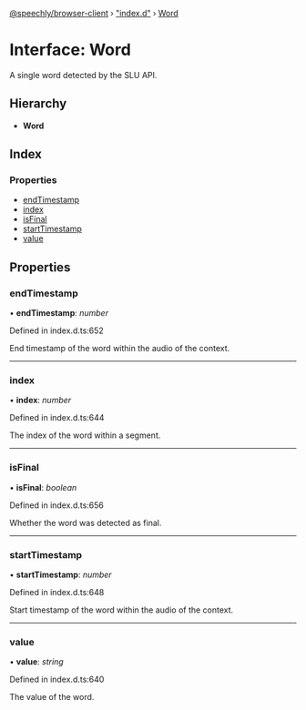 [@speechly/browser-client](../README.md) › ["index.d"](../modules/_index_d_.md) › [Word](_index_d_.word.md)

# Interface: Word

A single word detected by the SLU API.

## Hierarchy

* **Word**

## Index

### Properties

* [endTimestamp](_index_d_.word.md#endtimestamp)
* [index](_index_d_.word.md#index)
* [isFinal](_index_d_.word.md#isfinal)
* [startTimestamp](_index_d_.word.md#starttimestamp)
* [value](_index_d_.word.md#value)

## Properties

###  endTimestamp

• **endTimestamp**: *number*

Defined in index.d.ts:652

End timestamp of the word within the audio of the context.

___

###  index

• **index**: *number*

Defined in index.d.ts:644

The index of the word within a segment.

___

###  isFinal

• **isFinal**: *boolean*

Defined in index.d.ts:656

Whether the word was detected as final.

___

###  startTimestamp

• **startTimestamp**: *number*

Defined in index.d.ts:648

Start timestamp of the word within the audio of the context.

___

###  value

• **value**: *string*

Defined in index.d.ts:640

The value of the word.
